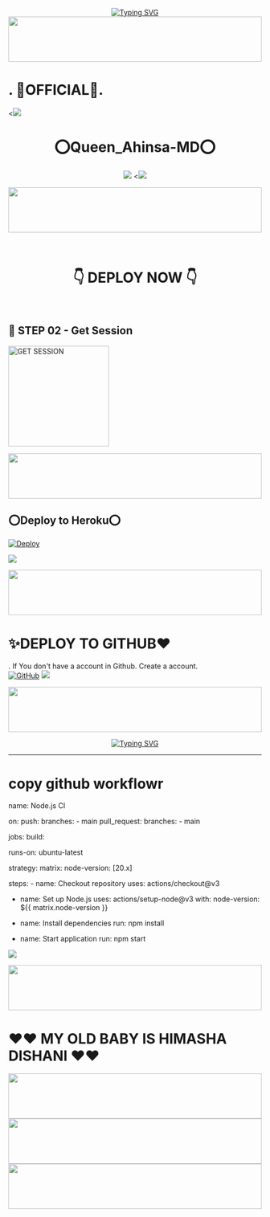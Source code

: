 
 </p>
    <p align="center">
<a href="https://git.io/typing-svg"><img src="https://readme-typing-svg.demolab.com?font=EB+Garamond&weight=800&size=28&duration=4000&pause=1000&random=false&width=435&lines=WELCOME+TO+Queen_ahinsa-MD;MULTI-DEVICE+WHATSAPP+BOT;DEVELOPED+BY+DILISHA" alt="Typing SVG" /></a>



 <img src="https://i.imgur.com/dBaSKWF.gif" height="90" width="100%">
<h1>.              🌟OFFICIAL🌟.          </h1>
<<a><img src='https://i.imgur.com/dBaSKWF.gif'/></a>
<h1 align="center">⭕Queen_Ahinsa-MD⭕<br></h1>
<p align="center">
<img src="https://i.imgur.com/dBaSKWF.gif" />
<<a><img src='https://i.ibb.co/SR76mBh/Pu3-ZYHBS5139.jpg'/></a>
</p>

<img src="https://i.imgur.com/dBaSKWF.gif" height="90" width="100%">
</p>


<br>

<div align="center">
 
  <h1>            👇 DEPLOY NOW 👇       </h1>
</div>

<br>


## 🎀 STEP 02 -  Get Session

<a href="https://pair-web-public.koyeb.app/"><img src="https://img.shields.io/badge/QR%20OR%20PAIR%20CODE-blue" alt="GET SESSION" width="200"></a>

  
<img src="https://i.imgur.com/dBaSKWF.gif" height="90" width="100%">

## ⭕Deploy to Heroku⭕

[![Deploy](https://www.herokucdn.com/deploy/button.svg)](https://heroku.com/deploy?template=https://github.com/manulofficial7/Manu-MD-V6)

<a><img src='https://i.imgur.com/LyHic3i.gif'/></a>

<img src="https://i.imgur.com/dBaSKWF.gif" height="90" width="100%">

<h1> ✨DEPLOY TO GITHUB❤️ </h1>

. If You don't have a account in Github. Create a account.
    <br>
<a href='https://github.com/' target="_blank"><img alt='GitHub' src='https://img.shields.io/badge/-Create-black?style=for-the-badge&logo=github&logoColor=white'/></a>
<a><img src='https://i.imgur.com/LyHic3i.gif'/></a>

<img src="https://i.imgur.com/dBaSKWF.gif" height="90" width="100%">

<p align="center">
<a href="https://git.io/typing-svg"><img src="https://readme-typing-svg.demolab.com?font=Fira+Code&weight=700&size=33&pause=1000&color=5513F7&width=435&lines= King_Dilisha-MD+Whatsapp+Bot" alt="Typing SVG" /></a>
</p>
<p align="center">

</a>
<hr>


# copy github workflowr
 name: Node.js CI

on:
  push:
    branches:
      - main
  pull_request:
    branches:
      - main

jobs:
  build:

   runs-on: ubuntu-latest

   strategy:
      matrix:
        node-version: [20.x]

   steps:
    - name: Checkout repository
      uses: actions/checkout@v3

   - name: Set up Node.js
      uses: actions/setup-node@v3
      with:
        node-version: ${{ matrix.node-version }}

   - name: Install dependencies
      run: npm install

   - name: Start application
      run: npm start

<a><img src='https://i.imgur.com/LyHic3i.gif'/></a>

 <img src="https://i.imgur.com/dBaSKWF.gif" height="90" width="100%">
<h1> ❤❤ MY OLD BABY IS HIMASHA DISHANI ❤❤</h1>
   
<img src="https://i.imgur.com/dBaSKWF.gif" height="90" width="100%">
<img src="https://i.imgur.com/dBaSKWF.gif" height="90" width="100%">
<img src="https://i.imgur.com/dBaSKWF.gif" height="90" width="100%">
